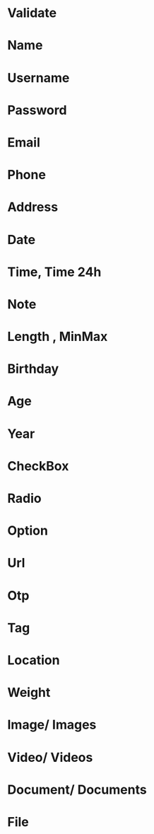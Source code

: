 # Validate
# Name
# Username
# Password
# Email
# Phone
# Address
# Date
# Time, Time 24h
# Note
# Length , MinMax
# Birthday
# Age
# Year 
# CheckBox
# Radio
# Option
# Url
# Otp
# Tag
# Location
# Weight
# Image/ Images
# Video/ Videos
# Document/ Documents
# File
